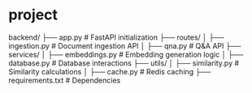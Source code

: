# project
backend/
├── app.py                  # FastAPI initialization
├── routes/
│   ├── ingestion.py        # Document ingestion API
│   ├── qna.py              # Q&A API
├── services/
│   ├── embeddings.py       # Embedding generation logic
│   ├── database.py         # Database interactions
├── utils/
│   ├── similarity.py       # Similarity calculations
│   ├── cache.py            # Redis caching
├── requirements.txt        # Dependencies
